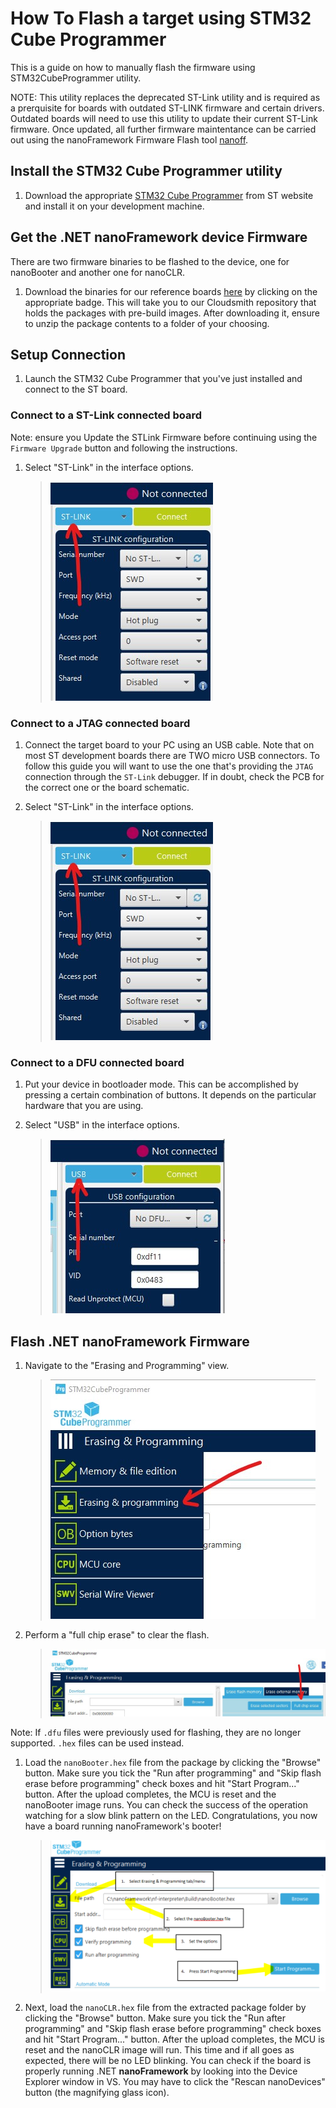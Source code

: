 # How To Flash a target using STM32 Cube Programmer

This is a guide on how to manually flash the firmware using STM32CubeProgrammer utility.

NOTE: This utility replaces the deprecated ST-Link utility and is required as a prerquisite for boards with outdated ST-LINK firmware and certain drivers. Outdated boards will need to use this utility to update their current ST-Link firmware. Once updated, all further firmware maintentance can be carried out using the nanoFramework Firmware Flash tool [nanoff](https://github.com/nanoframework/nanoFirmwareFlasher).

## Install the STM32 Cube Programmer utility

1. Download the appropriate [STM32 Cube Programmer](https://www.st.com/en/development-tools/stm32cubeprog.html) from ST website and install it on your development machine.

## Get the .NET nanoFramework device Firmware

There are two firmware binaries to be flashed to the device, one for nanoBooter and another one for nanoCLR.

1. Download the binaries for our reference boards [here](https://github.com/nanoframework/nf-interpreter#firmware-for-reference-boards) by clicking on the appropriate badge. This will take you to our Cloudsmith repository that holds the packages with pre-build images. After downloading it, ensure to unzip the package contents to a folder of your choosing.

## Setup Connection

1. Launch the STM32 Cube Programmer that you've just installed and connect to the ST board.

### Connect to a ST-Link connected board

Note: ensure you Update the STLink Firmware before continuing using the `Firmware Upgrade` button and following the instructions.

1. Select "ST-Link" in the interface options.
    >![ST-LINK](../../images/stm32/stm32-cube-programmer-select-stlink.jpg)

### Connect to a JTAG connected board

1. Connect the target board to your PC using an USB cable. Note that on most ST development boards there are TWO micro USB connectors. To follow this guide you will want to use the one that's providing the `JTAG` connection through the `ST-Link` debugger. If in doubt, check the PCB for the correct one or the board schematic.

1. Select "ST-Link" in the interface options.
    >![ST-LINK](../../images/stm32/stm32-cube-programmer-select-stlink.jpg)

### Connect to a DFU connected board


1. Put your device in bootloader mode. This can be accomplished by pressing a certain combination of buttons. It depends on the particular hardware that you are using.

1. Select "USB" in the interface options.
    >![USB interface](../../images/stm32/stm32-cube-programmer-select-usb.jpg)

## Flash .NET nanoFramework Firmware

1. Navigate to the "Erasing and Programming" view.
    >![Erasing and Programming](../../images/stm32/stm32-cube-programmer-programing-menu.jpg)

1. Perform a "full chip erase" to clear the flash.
    >![Full chip erase](../../images/stm32/stm32-cube-programmer-full-chip-erase.jpg)

Note: If `.dfu` files were previously used for flashing, they are no longer supported. `.hex` files can be used instead.

1. Load the `nanoBooter.hex` file from the package by clicking the "Browse" button. Make sure you tick the "Run after programming" and "Skip flash erase before programming" check boxes and hit "Start Program..." button. After the upload completes, the MCU is reset and the nanoBooter image runs. You can check the success of the operation watching for a slow blink pattern on the LED. Congratulations, you now have a board running nanoFramework's booter!
    >![STM32CubeProgrammer load nanobooter](../../images/stm32/stm32-cube-programmer-load-nanobooter.png)

1. Next, load the `nanoCLR.hex` file from the extracted package folder by clicking the "Browse" button. Make sure you tick the "Run after programming" and "Skip flash erase before programming" check boxes and hit "Start Program..." button. After the upload completes, the MCU is reset and the nanoCLR image will run. This time and if all goes as expected, there will be no LED blinking. You can check if the board is properly running .NET **nanoFramework** by looking into the Device Explorer window in VS. You may have to click the "Rescan nanoDevices" button (the magnifying glass icon).
